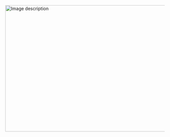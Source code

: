 <img src="https://res.cloudinary.com/db8eidwqd/image/upload/c_scale,w_350/v1585697185/Hygiene%20Hub/virus-white_q3sgxv.jpg" alt="Image description" width="600" height="400">
